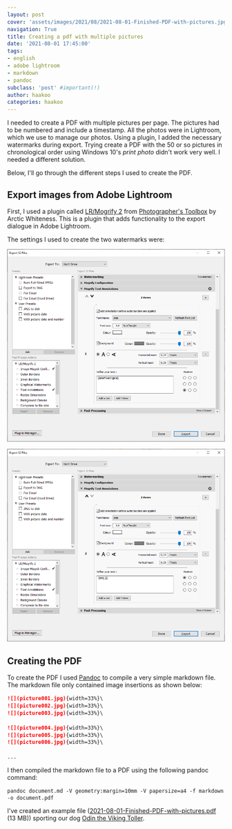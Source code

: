 ```yaml
---
layout: post
cover: 'assets/images/2021/08/2021-08-01-Finished-PDF-with-pictures.jpg'
navigation: True
title: Creating a pdf with multiple pictures
date: '2021-08-01 17:45:00'
tags:
- english
- adobe lightroom
- markdown
- pandoc
subclass: 'post' #important(!)
author: haakoo
categories: haakoo
---
```


I needed to create a PDF with multiple pictures per page. The pictures had to be numbered and include a timestamp. All the photos were in Lightroom, which we use to manage our photos. Using a plugin, I added the necessary watermarks during export. Trying create a PDF with the 50 or so pictures in chronological order using Windows 10's _print photo_ didn't work very well. I needed a different solution.

Below, I'll go through the different steps I used to create the PDF.

## Export images from Adobe Lightroom

First, I used a plugin called [LR/Mogrify 2](https://www.photographers-toolbox.com/products/lrmogrify2.php) from [Photographer's Toolbox](https://www.photographers-toolbox.com/index.php) by Arctic Whiteness. This is a plugin that adds functionality to the export dialogue in Adobe Lightroom.

The settings I used to create the two watermarks were:

![Settings to add the picture date as watermark](assets\images\2021\08\2021-08-01-LR-Mogrify-plugin-settings01.png)

![Settings to add the picture number as watermark](assets\images\2021\08\2021-08-01-LR-Mogrify-plugin-settings02.png)

## Creating the PDF

To create the PDF I used [Pandoc](https://pandoc.org) to compile a very simple markdown file. The markdown file only contained image insertions as shown below:

```markdown
![](picture001.jpg){width=33%}\ 
![](picture002.jpg){width=33%}\ 
![](picture003.jpg){width=33%}\ 

![](picture004.jpg){width=33%}\ 
![](picture005.jpg){width=33%}\ 
![](picture006.jpg){width=33%}\ 

...
```

I then compiled the markdown file to a PDF using the following pandoc command:

```terminal
pandoc document.md -V geometry:margin=10mm -V papersize=a4 -f markdown -o document.pdf
```

I've created an example file ([2021-08-01-Finished-PDF-with-pictures.pdf](assets\files\2021\08\2021-08-01-Finished-PDF-with-pictures.pdf) (13 MB)) sporting our dog [Odin the Viking Toller](https://www.instagram.com/odinthevikingtoller).

